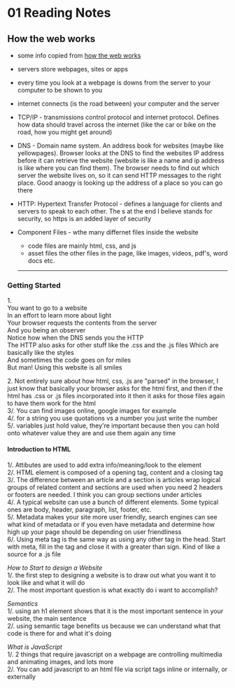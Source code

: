 # 01 Reading Notes

## How the web works

- some info copied from [how the web works](https://developer.mozilla.org/en-US/docs/Learn/Getting_started_with_the_web/How_the_Web_works)
- servers store webpages, sites or apps
- every time you look at a webpage is downs from the server to your computer to be shown to you
- internet connects (is the road between) your computer and the server
- TCP/IP - transmissions control protocol and internet protocol. Defines how data should travel across the internet (like the car or bike on the road, how you might get around)
- DNS - Domain name system. An address book for websites (maybe like yellowpages). Browser looks at the DNS to find the websites IP address before it can retrieve the website (website is like a name and ip address is like where you can find them). The browser needs to find out which server the website lives on, so it can send HTTP messages to the right place. Good anaogy is looking up the address of a place so you can go there
- HTTP: Hypertext Transfer Protocol - defines a language for clients and servers to speak to each other. The s at the end I believe stands for security, so https is an added layer of security
- Component Files - wthe many differnet files inside the website
  - code files are mainly html, css, and js
  - asset files the other files in the page, like images, videos, pdf's, word docs etc.

  ---

### Getting Started

1\.  
You want to go to a website  
In an effort to learn more about light  
Your browser requests the contents from the server  
And you being an observer  
Notice how when the DNS sends you the HTTP  
The HTTP also asks for other stuff like the .css and the .js files
Which are basically like the styles  
And sometimes the code goes on for miles  
But man! Using this website is all smiles  

2\. Not entirely sure about how html, css, .js are "parsed" in the browser, I just know that basically your browser asks for the html first, and then if the html has .css or .js files incorporated into it then it asks for those files again to have them work for the html  
3/. You can find images online, google images for example  
4/. for a string you use quotations vs a number you just write the number  
5/. variables just hold value, they're important because then you can hold onto whatever value they are and use them again any time

#### Introduction to HTML

1/. Attibutes are used to add extra info/meaning/look to the element  
2/. HTML element is composed of a opening tag, content and a closing tag  
3/. The difference between an article and a section is articles wrap logical groups of related content and sections are used when you need 2 headers or footers are needed. I think you can group sections under articles  
4/. A typical website can use a bunch of different elements. Some typical ones are body, header, paragraph, list, footer, etc.  
5/. Metadata makes your site more user friendly, search engines can see what kind of metadata or if you even have metadata and determine how high up your page should be depending on user friendliness  
6/. Using meta tag is the same way as using any other tag in the head. Start with meta, fill in the tag and close it with a greater than sign. Kind of like a source for a .js file  

*How to Start to design a Website*  
1/. the first step to designing a website is to draw out what you want it to look like and what it will do  
2/. The most important question is what exactly do i want to accomplish?  

*Semantics*  
1/. using an h1 element shows that it is the most important sentence in your website, the main sentence  
2/. using semantic tage benefits us because we can understand what that code is there for and what it's doing  

*What is JavaScript*  
1/. 2 things that require javascript on a webpage are controlling multimedia and animating images, and lots more  
2/. You can add javascript to an html file via script tags inline or internally, or externally
